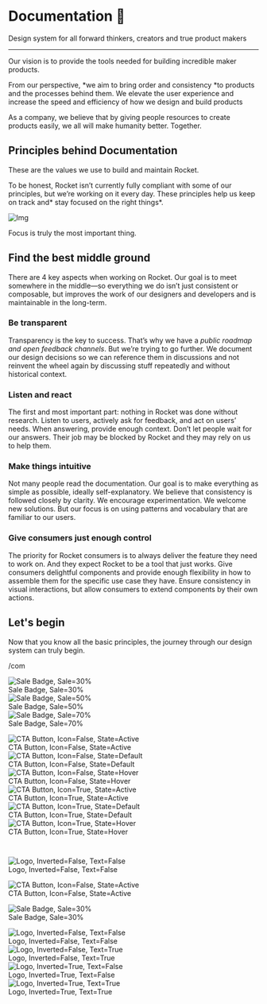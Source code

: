 
# Documentation 🚀

Design system for all forward thinkers, creators and true product makers

---

Our vision is to provide the tools needed for building incredible maker products.

From our perspective, *we aim to bring order and consistency *to products and the processes behind them. We elevate the user experience and increase the speed and efficiency of how we design and build products

As a company, we believe that by giving people resources to create products easily, we all will make humanity better. Together.

## Principles behind Documentation

These are the values we use to build and maintain Rocket.

To be honest, Rocket isn’t currently fully compliant with some of our principles, but we’re working on it every day. These principles help us keep on track and* stay focused on the right things*.

![Img](https://studio-assets.supernova.io/design-systems/14533/9289758a-6300-472a-bbc6-a57098081abf.jpeg)

Focus is truly the most important thing.

## Find the best middle ground

There are 4 key aspects when working on Rocket. Our goal is to meet somewhere in the middle—so everything we do isn’t just consistent or composable, but improves the work of our designers and developers and is maintainable in the long-term.

### Be transparent

Transparency is the key to success. That’s why we have a *public roadmap and open feedback channels*. But we’re trying to go further. We document our design decisions so we can reference them in discussions and not reinvent the wheel again by discussing stuff repeatedly and without historical context.

### Listen and react

The first and most important part: nothing in Rocket was done without research. Listen to users, actively ask for feedback, and act on users’ needs. When answering, provide enough context. Don’t let people wait for our answers. Their job may be blocked by Rocket and they may rely on us to help them.

### Make things intuitive

Not many people read the documentation. Our goal is to make everything as simple as possible, ideally self-explanatory. We believe that consistency is followed closely by clarity. We encourage experimentation. We welcome new solutions. But our focus is on using patterns and vocabulary that are familiar to our users.

### Give consumers just enough control

The priority for Rocket consumers is to always deliver the feature they need to work on. And they expect Rocket to be a tool that just works. Give consumers delightful components and provide enough flexibility in how to assemble them for the specific use case they have. Ensure consistency in visual interactions, but allow consumers to extend components by their own actions.

## Let's begin

Now that you know all the basic principles, the journey through our design system can truly begin.

/com

  
![Sale Badge, Sale=30%](https://studio-assets.supernova.io/design-systems/14533/2b6a599d-9a06-4453-8bb1-80039ac0af04.png)  
Sale Badge, Sale=30%  
![Sale Badge, Sale=50%](https://studio-assets.supernova.io/design-systems/14533/03a0e260-ea28-427e-9138-6de64e76c20a.png)  
Sale Badge, Sale=50%  
![Sale Badge, Sale=70%](https://studio-assets.supernova.io/design-systems/14533/ab2b4dca-cc5f-4648-82be-5fda8b514a33.png)  
Sale Badge, Sale=70%  


  
![CTA Button, Icon=False, State=Active](https://studio-assets.supernova.io/design-systems/14533/25f4636f-24eb-42ab-9cdc-409b757acfe0.png)  
CTA Button, Icon=False, State=Active  
![CTA Button, Icon=False, State=Default](https://studio-assets.supernova.io/design-systems/14533/cb7a0647-bd5d-4d5a-b8be-fea81e3f25f4.png)  
CTA Button, Icon=False, State=Default  
![CTA Button, Icon=False, State=Hover](https://studio-assets.supernova.io/design-systems/14533/57f83209-e46f-41e2-abb0-3eb5023f616a.png)  
CTA Button, Icon=False, State=Hover  
![CTA Button, Icon=True, State=Active](https://studio-assets.supernova.io/design-systems/14533/9f15676e-6195-49c1-9221-767900a6f7d6.png)  
CTA Button, Icon=True, State=Active  
![CTA Button, Icon=True, State=Default](https://studio-assets.supernova.io/design-systems/14533/d095fc28-c4c8-4a69-b399-5e83432da335.png)  
CTA Button, Icon=True, State=Default  
![CTA Button, Icon=True, State=Hover](https://studio-assets.supernova.io/design-systems/14533/fc8f75f5-7eac-4b31-9b74-1b0b628e20cf.png)  
CTA Button, Icon=True, State=Hover  


```javascript  
  
```

  
![Logo, Inverted=False, Text=False](https://studio-assets.supernova.io/design-systems/14533/2e02f2a4-6af5-45cc-8a57-60b3520b2a64.png)  
Logo, Inverted=False, Text=False  


  
  


  
![CTA Button, Icon=False, State=Active](https://studio-assets.supernova.io/design-systems/14533/25f4636f-24eb-42ab-9cdc-409b757acfe0.png)  
CTA Button, Icon=False, State=Active  


  
![Sale Badge, Sale=30%](https://studio-assets.supernova.io/design-systems/14533/2b6a599d-9a06-4453-8bb1-80039ac0af04.png)  
Sale Badge, Sale=30%  


  
![Logo, Inverted=False, Text=False](https://studio-assets.supernova.io/design-systems/14533/2e02f2a4-6af5-45cc-8a57-60b3520b2a64.png)  
Logo, Inverted=False, Text=False  
![Logo, Inverted=False, Text=True](https://studio-assets.supernova.io/design-systems/14533/e4e69094-28e4-49d7-b4ef-31a9e25c1fbf.png)  
Logo, Inverted=False, Text=True  
![Logo, Inverted=True, Text=False](https://studio-assets.supernova.io/design-systems/14533/1308a55a-40e8-4e44-9cd2-bcde95e85dcb.png)  
Logo, Inverted=True, Text=False  
![Logo, Inverted=True, Text=True](https://studio-assets.supernova.io/design-systems/14533/0322a581-c705-48dd-ac43-0a9480840ea1.png)  
Logo, Inverted=True, Text=True  
